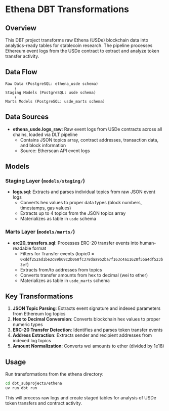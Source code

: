 # Ethena DBT Transformations

## Overview

This DBT project transforms raw Ethena (USDe) blockchain data into analytics-ready tables for stablecoin research. The pipeline processes Ethereum event logs from the USDe contract to extract and analyze token transfer activity.

## Data Flow

```
Raw Data (PostgreSQL: ethena_usde schema)
    ↓
Staging Models (PostgreSQL: usde schema)
    ↓
Marts Models (PostgreSQL: usde_marts schema)
```

## Data Sources

- **ethena_usde.logs_raw**: Raw event logs from USDe contracts across all chains, loaded via DLT pipeline
  - Contains JSON topics array, contract addresses, transaction data, and block information
  - Source: Etherscan API event logs

## Models

### Staging Layer (`models/staging/`)

- **logs.sql**: Extracts and parses individual topics from raw JSON event logs
  - Converts hex values to proper data types (block numbers, timestamps, gas values)
  - Extracts up to 4 topics from the JSON topics array
  - Materializes as table in `usde` schema

### Marts Layer (`models/marts/`)

- **erc20_transfers.sql**: Processes ERC-20 transfer events into human-readable format
  - Filters for Transfer events (topic0 = `0xddf252ad1be2c89b69c2b068fc378daa952ba7f163c4a11628f55a4df523b3ef`)
  - Extracts from/to addresses from topics
  - Converts transfer amounts from hex to decimal (wei to ether)
  - Materializes as table in `usde_marts` schema

## Key Transformations

1. **JSON Topic Parsing**: Extracts event signature and indexed parameters from Ethereum log topics
2. **Hex to Decimal Conversion**: Converts blockchain hex values to proper numeric types
3. **ERC-20 Transfer Detection**: Identifies and parses token transfer events
4. **Address Extraction**: Extracts sender and recipient addresses from indexed log topics
5. **Amount Normalization**: Converts wei amounts to ether (divided by 1e18)

## Usage

Run transformations from the ethena directory:

```bash
cd dbt_subprojects/ethena
uv run dbt run
```

This will process raw logs and create staged tables for analysis of USDe token transfers and contract activity.
